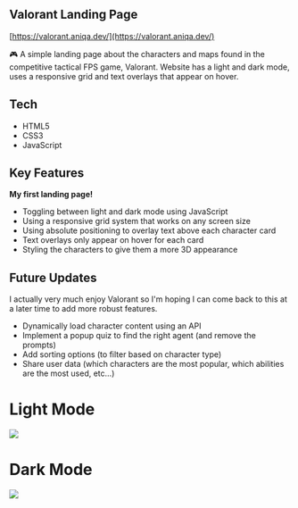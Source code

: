 ## Valorant Landing Page

[https://valorant.aniqa.dev/](https://valorant.aniqa.dev/)

🎮  A simple landing page about the characters and maps found in the competitive tactical FPS game, Valorant. Website has a light and dark mode, uses a responsive grid and text overlays that appear on hover.

## Tech

- HTML5
- CSS3
- JavaScript

## Key Features

**My first landing page!**

- Toggling between light and dark mode using JavaScript
- Using a responsive grid system that works on any screen size
- Using absolute positioning to overlay text above each character card
- Text overlays only appear on hover for each card
- Styling the characters to give them a more 3D appearance

## Future Updates
I actually very much enjoy Valorant so I'm hoping I can come back to this at a later time to add more robust features.
- Dynamically load character content using an API
- Implement a popup quiz to find the right agent (and remove the prompts)
- Add sorting options (to filter based on character type)
- Share user data (which characters are the most popular, which abilities are the most used, etc...)

# Light Mode
<a href="https://valorant.aniqa.dev" target="_blank"><img src="https://github.com/aniqatc/valorant/blob/main/assets/valorant-light.png?raw=true" style="max-width:100%;"></a>

# Dark Mode
<a href="https://valorant.aniqa.dev" target="_blank"><img src="https://github.com/aniqatc/valorant/blob/main/assets/og-img.png?raw=true" style="max-width:100%;"></a>
